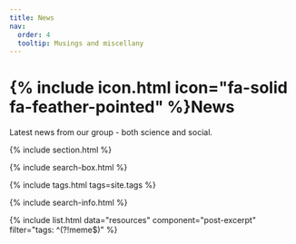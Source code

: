 ```yaml
---
title: News
nav:
  order: 4
  tooltip: Musings and miscellany
---
```


# {% include icon.html icon="fa-solid fa-feather-pointed" %}News

Latest news from our group - both science and social.

{% include section.html %}

{% include search-box.html %}

{% include tags.html tags=site.tags %}

{% include search-info.html %}

{% include list.html data="resources" component="post-excerpt" filter="tags: ^(?!meme$)" %}
